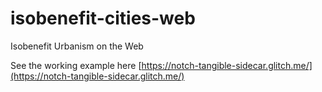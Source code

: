 # isobenefit-cities-web
Isobenefit Urbanism on the Web

See the working example here [https://notch-tangible-sidecar.glitch.me/](https://notch-tangible-sidecar.glitch.me/)
